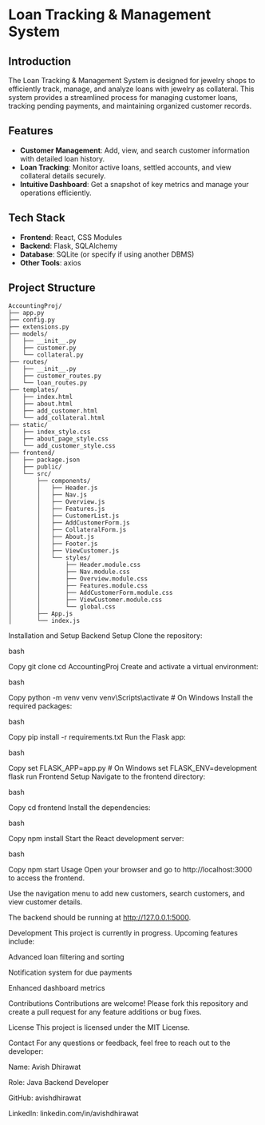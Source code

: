 # Loan Tracking & Management System

## Introduction
The Loan Tracking & Management System is designed for jewelry shops to efficiently track, manage, and analyze loans with jewelry as collateral. This system provides a streamlined process for managing customer loans, tracking pending payments, and maintaining organized customer records.

## Features
- **Customer Management**: Add, view, and search customer information with detailed loan history.
- **Loan Tracking**: Monitor active loans, settled accounts, and view collateral details securely.
- **Intuitive Dashboard**: Get a snapshot of key metrics and manage your operations efficiently.

## Tech Stack
- **Frontend**: React, CSS Modules
- **Backend**: Flask, SQLAlchemy
- **Database**: SQLite (or specify if using another DBMS)
- **Other Tools**: axios

## Project Structure
```plaintext
AccountingProj/
├── app.py
├── config.py
├── extensions.py
├── models/
│   ├── __init__.py
│   ├── customer.py
│   └── collateral.py
├── routes/
│   ├── __init__.py
│   ├── customer_routes.py
│   └── loan_routes.py
├── templates/
│   ├── index.html
│   ├── about.html
│   ├── add_customer.html
│   └── add_collateral.html
├── static/
│   ├── index_style.css
│   ├── about_page_style.css
│   └── add_customer_style.css
├── frontend/
│   ├── package.json
│   ├── public/
│   └── src/
│       ├── components/
│       │   ├── Header.js
│       │   ├── Nav.js
│       │   ├── Overview.js
│       │   ├── Features.js
│       │   ├── CustomerList.js
│       │   ├── AddCustomerForm.js
│       │   ├── CollateralForm.js
│       │   ├── About.js
│       │   ├── Footer.js
│       │   ├── ViewCustomer.js
│       │   └── styles/
│       │       ├── Header.module.css
│       │       ├── Nav.module.css
│       │       ├── Overview.module.css
│       │       ├── Features.module.css
│       │       ├── AddCustomerForm.module.css
│       │       ├── ViewCustomer.module.css
│       │       └── global.css
│       ├── App.js
│       └── index.js
```
Installation and Setup
Backend Setup
Clone the repository:

bash

Copy
git clone <repository-url>
cd AccountingProj
Create and activate a virtual environment:

bash

Copy
python -m venv venv
venv\Scripts\activate  # On Windows
Install the required packages:

bash

Copy
pip install -r requirements.txt
Run the Flask app:

bash

Copy
set FLASK_APP=app.py  # On Windows
set FLASK_ENV=development
flask run
Frontend Setup
Navigate to the frontend directory:

bash

Copy
cd frontend
Install the dependencies:

bash

Copy
npm install
Start the React development server:

bash

Copy
npm start
Usage
Open your browser and go to http://localhost:3000 to access the frontend.

Use the navigation menu to add new customers, search customers, and view customer details.

The backend should be running at http://127.0.0.1:5000.

Development
This project is currently in progress. Upcoming features include:

Advanced loan filtering and sorting

Notification system for due payments

Enhanced dashboard metrics

Contributions
Contributions are welcome! Please fork this repository and create a pull request for any feature additions or bug fixes.

License
This project is licensed under the MIT License.

Contact
For any questions or feedback, feel free to reach out to the developer:

Name: Avish Dhirawat

Role: Java Backend Developer

GitHub: avishdhirawat

LinkedIn: linkedin.com/in/avishdhirawat



